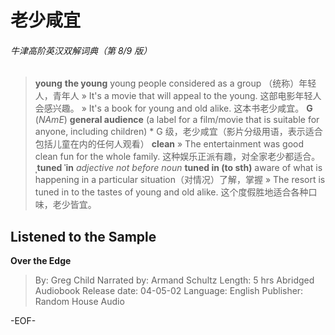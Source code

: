 # 老少咸宜

###### 牛津高阶英汉双解词典（第 8/9 版）
>**young**
**the young** young people considered as a group （统称）年轻人，青年人
» It's a movie that will appeal to the young. 这部电影年轻人会感兴趣。
» It's a book for young and old alike. 这本书老少咸宜。
**G**
(*NAmE*) **general audience** (a label for a film/movie that is suitable for anyone, including children) \* G 级，老少咸宜（影片分级用语，表示适合包括儿童在内的任何人观看）
**clean**
» The entertainment was good clean fun for the whole family. 这种娱乐正派有趣，对全家老少都适合。
**ˌtuned ˈin**
*adjective* *not before noun*
**tuned in (to sth)** aware of what is happening in a particular situation（对情况）了解，掌握
» The resort is tuned in to the tastes of young and old alike. 这个度假胜地适合各种口味，老少皆宜。

## Listened to the Sample
**Over the Edge**
>By: Greg Child
Narrated by: Armand Schultz
Length: 5 hrs
Abridged Audiobook
Release date: 04-05-02
Language: English
Publisher: Random House Audio

-EOF-
